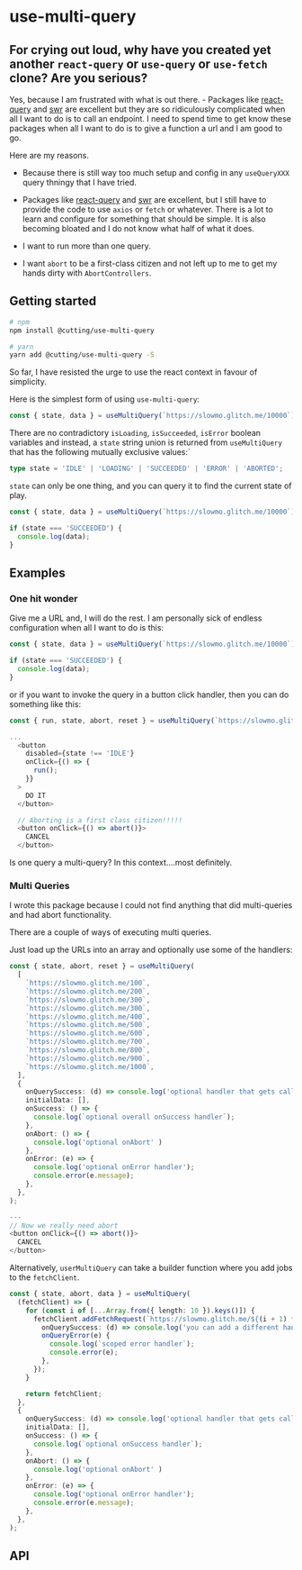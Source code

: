 # use-multi-query

## For crying out loud, why have you created yet another `react-query` or `use-query` or `use-fetch` clone? Are you serious?

Yes, because I am frustrated with what is out there.  - Packages like [react-query](https://github.com/tannerlinsley/react-query/blob/master/examples/basic/src/index.js#L41) and [swr](https://github.com/vercel/swr) are excellent but they are so ridiculously complicated when all I want to do is to call an endpoint.  I need to spend time to get know these packages when all I want to do is to give a function a url and I am good to go.

Here are my reasons.

- Because there is still way too much setup and config in any `useQueryXXX` query thningy that I have tried.

- Packages like [react-query](https://github.com/tannerlinsley/react-query/blob/master/examples/basic/src/index.js#L41) and [swr](https://github.com/vercel/swr) are excellent, but I still have to provide the code to use `axios` or `fetch` or whatever.  There is a lot to learn and configure for something that should be simple.  It is also becoming bloated and I do not know what half of what it does.

- I want to run more than one query.

- I want `abort` to be a first-class citizen and not left up to me to get my hands dirty with `AbortControllers`.

## Getting started

```bash
# npm
npm install @cutting/use-multi-query

# yarn
yarn add @cutting/use-multi-query -S
```

So far, I have resisted the urge to use the react context in favour of simplicity.

Here is the simplest form of using `use-multi-query`:

```ts
const { state, data } = useMultiQuery(`https://slowmo.glitch.me/10000`);
```

There are no contradictory `isLoading`, `isSucceeded`, `isError` boolean variables and instead, a `state` string union is returned from `useMultiQuery` that has the following mutually exclusive values:`

```ts
type state = 'IDLE' | 'LOADING' | 'SUCCEEDED' | 'ERROR' | 'ABORTED';
```

`state` can only be one thing, and you can query it to find the current state of play.

```ts
const { state, data } = useMultiQuery(`https://slowmo.glitch.me/10000`);

if (state === 'SUCCEEDED') {
  console.log(data);
}
```

## Examples

### One hit wonder

Give me a URL and, I will do the rest.  I am personally sick of endless configuration when all I want to do is this:

```ts
const { state, data } = useMultiQuery(`https://slowmo.glitch.me/10000`);

if (state === 'SUCCEEDED') {
  console.log(data);
}
```

or if you want to invoke the query in a button click handler, then you can do something like this:

```ts
const { run, state, abort, reset } = useMultiQuery(`https://slowmo.glitch.me/10000`, { executeOnload: false });

...
  <button
    disabled={state !== 'IDLE'}
    onClick={() => {
      run();
    }}
  >
    DO IT
  </button>

  // Aborting is a first class citizen!!!!!
  <button onClick={() => abort()}>
    CANCEL
  </button>
```

Is one query a multi-query?  In this context....most definitely.

### Multi Queries

I wrote this package because I could not find anything that did multi-queries and had abort functionality. 

There are a couple of ways of executing multi queries.

Just load up the URLs into an array and optionally use some of the handlers:

```ts
const { state, abort, reset } = useMultiQuery(
  [
    `https://slowmo.glitch.me/100`,
    `https://slowmo.glitch.me/200`,
    `https://slowmo.glitch.me/300`,
    `https://slowmo.glitch.me/300`,
    `https://slowmo.glitch.me/400`,
    `https://slowmo.glitch.me/500`,
    `https://slowmo.glitch.me/600`,
    `https://slowmo.glitch.me/700`,
    `https://slowmo.glitch.me/800`,
    `https://slowmo.glitch.me/900`,
    `https://slowmo.glitch.me/1000`,
  ],
  {
    onQuerySuccess: (d) => console.log('optional handler that gets called when a single query has completed successfully'),
    initialData: [],
    onSuccess: () => {
      console.log(`optional overall onSuccess handler`);
    },
    onAbort: () => {
      console.log('optional onAbort' )
    },
    onError: (e) => {
      console.log('optional onError handler');
      console.error(e.message);
    },
  },
);

---
// Now we really need abort
<button onClick={() => abort()}>
  CANCEL
</button>
```

Alternatively, `userMultiQuery` can take a builder function where you add jobs to the `fetchClient`.

```ts
const { state, abort, data } = useMultiQuery(
  (fetchClient) => {
    for (const i of [...Array.from({ length: 10 }).keys()]) {
      fetchClient.addFetchRequest(`https://slowmo.glitch.me/${(i + 1) * 100}`, {
        onQuerySuccess: (d) => console.log('you can add a different handler for each query'),
        onQueryError(e) {
          console.log(`scoped error handler`);
          console.error(e);
        },
      });
    }

    return fetchClient;
  },
  {
    onQuerySuccess: (d) => console.log('optional handler that gets called when a query has completed successfully'),
    initialData: [],
    onSuccess: () => {
      console.log(`optional onSuccess handler`);
    },
    onAbort: () => {
      console.log('optional onAbort' )
    },
    onError: (e) => {
      console.log('optional onError handler');
      console.error(e.message);
    },
  },
);
```

## API